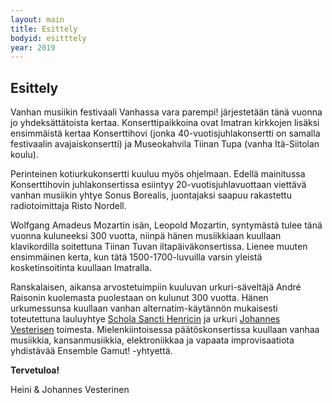 ```yaml
---
layout: main
title: Esittely
bodyid: esitttely
year: 2019
---
```

## Esittely

Vanhan musiikin festivaali Vanhassa vara parempi! järjestetään tänä vuonna jo yhdeksättätoista kertaa. Konserttipaikkoina ovat Imatran kirkkojen lisäksi ensimmäistä kertaa Konserttihovi (jonka 40-vuotisjuhlakonsertti on samalla festivaalin avajaiskonsertti) ja Museokahvila Tiinan Tupa (vanha Itä-Siitolan koulu).

Perinteinen kotiurkukonsertti kuuluu myös ohjelmaan. Edellä mainitussa Konserttihovin juhlakonsertissa esiintyy 20-vuotisjuhlavuottaan viettävä vanhan musiikin yhtye Sonus Borealis, juontajaksi saapuu rakastettu radiotoimittaja Risto Nordell.

Wolfgang Amadeus Mozartin isän, Leopold Mozartin, syntymästä tulee tänä vuonna kuluneeksi 300 vuotta, niinpä hänen musiikkiaan kuullaan klavikordilla soitettuna Tiinan Tuvan iltapäiväkonsertissa. Lienee muuten ensimmäinen kerta, kun tätä 1500-1700-luvuilla varsin yleistä kosketinsoitinta kuullaan Imatralla.

Ranskalaisen, aikansa arvostetuimpiin kuuluvan urkuri-säveltäjä André Raisonin kuolemasta puolestaan on kulunut 300 vuotta. Hänen urkumessunsa kuullaan vanhan alternatim-käytännön mukaisesti toteutettuna lauluyhtye [Schola Sancti Henricin](../esiintyjat/schola-sancti-henrici/) ja urkuri [Johannes Vesterisen](../esiintyjat/vesteriset/) toimesta. Mielenkiintoisessa päätöskonsertissa kuullaan vanhaa musiikkia, kansanmusiikkia, elektroniikkaa ja vapaata improvisaatiota yhdistävää Ensemble Gamut! -yhtyettä. 


**Tervetuloa!**

Heini &amp; Johannes Vesterinen
